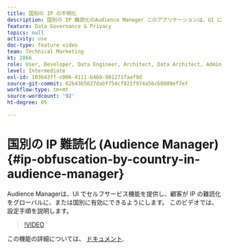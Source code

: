 ```yaml
---
title: 国別の IP の不明化
description: 国別の IP 難読化のAudience Manager このアプリケーションは、UI にセルフサービス機能を提供し、顧客が IP の難読化をグローバルに、または国別に有効にできるようにします。 このビデオでは、設定手順を説明します。
feature: Data Governance & Privacy
topics: null
activity: use
doc-type: feature video
team: Technical Marketing
kt: 2866
role: User, Developer, Data Engineer, Architect, Data Architect, Admin, Leader
level: Intermediate
exl-id: 103643ff-c006-4111-b469-901271faaf9d
source-git-commit: 62b43b5627dabf754cf821f974a56c60989ef7ef
workflow-type: tm+mt
source-wordcount: '92'
ht-degree: 0%

---
```


# 国別の IP 難読化 (Audience Manager) {#ip-obfuscation-by-country-in-audience-manager}

Audience Managerは、UI でセルフサービス機能を提供し、顧客が IP の難読化をグローバルに、または国別に有効にできるようにします。 このビデオでは、設定手順を説明します。

>[!VIDEO](https://video.tv.adobe.com/v/27218/?quality=9)

この機能の詳細については、 [ドキュメント](https://experiencecloud.adobe.com/resources/help/en_US/aam/ip-obfuscation.html).
